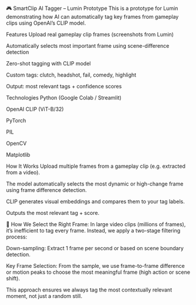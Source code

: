 🎮 SmartClip AI Tagger – Lumin Prototype
This is a prototype for Lumin demonstrating how AI can automatically tag key frames from gameplay clips using OpenAI’s CLIP model.

Features
Upload real gameplay clip frames (screenshots from Lumin)

Automatically selects most important frame using scene-difference detection

Zero-shot tagging with CLIP model

Custom tags: clutch, headshot, fail, comedy, highlight

Output: most relevant tags + confidence scores

Technologies
Python (Google Colab / Streamlit)

OpenAI CLIP (ViT-B/32)

PyTorch

PIL

OpenCV

Matplotlib

 How It Works
Upload multiple frames from a gameplay clip (e.g. extracted from a video).

The model automatically selects the most dynamic or high-change frame using frame difference detection.

CLIP generates visual embeddings and compares them to your tag labels.

Outputs the most relevant tag + score.

🧩 How We Select the Right Frame:
In large video clips (millions of frames), it’s inefficient to tag every frame.
Instead, we apply a two-stage filtering process:

Down-sampling: Extract 1 frame per second or based on scene boundary detection.

Key Frame Selection: From the sample, we use frame-to-frame difference or motion peaks to choose the most meaningful frame (high action or scene shift).

This approach ensures we always tag the most contextually relevant moment, not just a random still.
